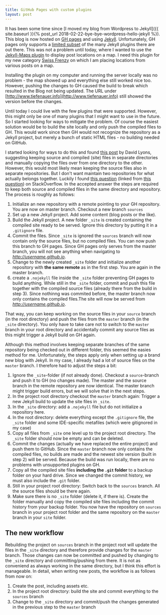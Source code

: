 ```yaml
---
title: GitHub Pages with custom plugins
layout: post
---
```


It has been some time since [I moved my blog from Wordpress to Jekyll]({{ site.baseurl }}{% post_url 2018-02-22-bye-bye-wordpress-hello-jekyll %}). This blog is now hosted on [GH pages](https://pages.github.com/) and using [Jekyll](http://jekyllrb.com). Unfortunately, GH pages only supports a [limited subset](https://pages.github.com/versions/) of the many Jekyll plugins there are out there. This was not a problem until today, where I wanted to use the [Jekyll-Maps plugin](https://ayastreb.me/jekyll-maps/) to display post locations on a map. I need this plugin for my new category  [Swiss Frenzy](switzerland) on which I am placing locations from various posts on a map.

Installing the plugin on my computer and running the server locally was no problem - the map showed up and everything else still worked nice too. However, pushing the changes to GH caused the build to break which resulted in the Blog not being updated. The URL under [http://www.tiefenauer.info](http://www.tiefenauer.info) still showed the version before the changes.

Until today I could live with the few plugins that were supported. However, this might only be one of many plugins that I might want to use in the future. So I started looking for ways to mitigate the problem. Of course the easiest solution would be to build the site locally and only push the compiled files to GH. This would work since then GH would not recognize the repository as a Jekyll project, but merely a bunch of static HTML files - no building needed on GitHub.

I started looking for ways to do this and found [this post](https://www.sitepoint.com/jekyll-plugins-github/) by David Lyons, suggesting keeping source and compiled (site) files in separate directories and manually copying the files over from one directory to the other. However, this would most likely mean keeping the source files also in separate repositories. But I don't want maintain two repositories for what  actually belongs together. Luckily I found [this question](https://stackoverflow.com/questions/28249255/how-do-i-configure-github-to-use-non-supported-jekyll-site-plugins) (linked from [this question](https://stackoverflow.com/questions/36377865/locally-building-and-pushing-jekyll-site-to-github-pages)) on StackOverflow. In the accepted answer the steps are required to keep both source and compiled files in the same directory and repository. The process is roughly as follows:

1. Initialize an new repository with a remote pointing to your GH repository. You are now on master branch. Checkout a new branch `sources`
1. Set up a new Jekyll project. Add some content (blog posts or the like).
1. Build the Jekyll project. A new folder `_site` is created containing the compiled site ready to be served. Ignore this directory by putting it in a `.gitignore` file.
1. Commit the files. Since `_site` is ignored the `sources` branch will now contain only the source files, but no compiled files. You can now push this branch to GH pages. Since GH pages only serves from the master branch, you will not see anything when navigating to _http://username.github.io_.
1. Change to the newly created `_site` folder and initialize another repository with **the same remote** as in the first step. You are again in the master branch.
1. create a `.nojekyll` file inside the `_site` folder preventing GH pages to build anything. While still in the `_site` folder, commit and push this file together with the compiled source files (already there from the build in step 3). Since nothinng was commited before, the master branch now only contains the compiled files.The site will now be served from _http://username.github.io_.

That way, you can keep working on the source files in your `source` branch (in the root directory) and push the files from the `master` branch (in the `_site` directory). You only have to take care not to switch to the `master` branch in your root directory and accidentally commit any source files as this might trigger a Jekyll build on GH again.

Although this method involves keeping separate branches of the same repository being checked out in different folder, this seemed the easies method for me. Unfortunately, the steps apply only when setting up a brand new blog with Jekyll. In my case, I already had a lot of source files on the `master` branch. I therefore had to adjust the steps a bit:

1. Ignore the `_site`-folder (if not already done). Checkout a `source`-branch and push it to GH (no changes made). The master and the source branch in the remote repository are now identical. The master branch might trigger build errors, but we will solve that in the next steps.
1. In the project root directory checkout the `master` branch again: Trigger a new Jekyll build to update the site files in `_site`.
1. In the `_site` directory: add a `.nojekyll` file but do not initialize a repository here.
2. In the root directory: delete everything except the `.gitignore` file, the `_site` folder and some IDE-specific metafiles (which were gitignored in my case)
1. Copy all files from `_site` one level up to the project root directory. The `_site` folder should now be empty and can be deleted.
1. Commit the changes (actually we have replaced the entire project) and push them to GitHub. Since the `master` branch now only contains the compiled files, no builds are made and the newest site version (built in step 2) will be served. Because the build was run locally, there are no problems with unsupported plugins on GH.
1. Copy all the compiled site files **including the `.git` folder** to a backup folder on your hard drive. Since we changed the commit history, we must also include the  `.git` folder.
1. Still in your project root directory: Switch back to the `sources` branch. All the source files should be there again.
1. Make sure there is no `_site` folder (delete it, if there is). Create the folder manually and copy the compiled site files including the commit history from your backup folder. You now have the repository on `sources` branch in your project root folder and the same repository on the `master` branch in your `site` folder.

## The new workflow

Rebuilding the project on `sources` branch in the project root will update the files in the `_site` directory and therefore provide changes for the `master` branch. Those changes can now be committed and pushed by changing to the `_site` directory and committing/pushing from there. It is not as conveniend as always working in the same directory, but I think this effort is manageable. In detail, when writing new posts, the workflow is as follows from now on:

1. Create the post, including assets etc.
1. In the project root directory: build the site and commit everything to the `sources` branch
1. Change to the `_site` directory and commit/push the changes generated in the previous step to the `master` branch
